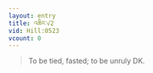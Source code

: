```yaml
---
layout: entry
title: འཆིང་√2
vid: Hill:0523
vcount: 0
---
```


> To be tied, fasted; to be unruly DK\.

